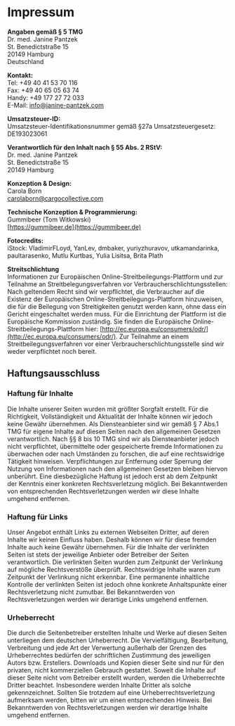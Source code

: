 # Impressum

**Angaben gemäß § 5 TMG**  
Dr. med. Janine Pantzek  
St. Benedictstraße 15  
20149 Hamburg  
Deutschland

**Kontakt:**  
Tel: +49  40 41 53 70 116  
Fax: +49 40 65 05 63 74  
Handy: +49 177 27 72 033  
E-Mail: [info@janine-pantzek.com](mailto:info@janine-pantzek.com)

**Umsatzsteuer-ID:**   
Umsatzsteuer-Identifikationsnummer gemäß §27a Umsatzsteuergesetz: DE193023061

**Verantwortlich für den Inhalt nach § 55 Abs. 2 RStV:**  
Dr. med. Janine Pantzek  
St. Benedictstraße 15  
20149 Hamburg

**Konzeption & Design:**    
Carola Born  
[carolaborn@cargocollective.com](mailto:carolaborn@cargocollective.com)

**Technische Konzeption & Programmierung:**  
Gummibeer (Tom Witkowski)  
[https://gummibeer.de](https://gummibeer.de)

**Fotocredits:**  
iStock:
VladimirFLoyd,
YanLev,
dmbaker,
yuriyzhuravov,
utkamandarinka,
paultarasenko,
Mutlu Kurtbas,
Yulia Lisitsa,
Brita Plath

**Streitschlichtung**  
Informationen zur Europäischen Online-Streitbeilegungs-Plattform und zur Teilnahme an Streitbelegungsverfahren vor Verbraucherschlichtungsstellen: Nach geltendem Recht sind wir verpflichtet, die Verbraucher auf die Existenz der Europäischen Online-Streitbeilegungs-Plattform hinzuweisen, die für die Beilegung von Streitigkeiten genutzt werden kann, ohne dass ein Gericht eingeschaltet werden muss. Für die Einrichtung der Plattform ist die Europäische Kommission zuständig. Sie finden die Europäische Online-Streitbeilegungs-Plattform hier: [http://ec.europa.eu/consumers/odr/](http://ec.europa.eu/consumers/odr/). Zur Teilnahme an einem Streitbeilegungsverfahren vor einer Verbraucherschlichtungsstelle sind wir weder verpflichtet noch bereit.

## Haftungs&shy;ausschluss

### Haftung für Inhalte

Die Inhalte unserer Seiten wurden mit größter Sorgfalt erstellt. Für die Richtigkeit, Vollständigkeit und Aktualität der Inhalte können wir jedoch keine Gewähr übernehmen. Als Diensteanbieter sind wir gemäß § 7 Abs.1 TMG für eigene Inhalte auf diesen Seiten nach den allgemeinen Gesetzen verantwortlich. Nach §§ 8 bis 10 TMG sind wir als Diensteanbieter jedoch nicht verpflichtet, übermittelte oder gespeicherte fremde Informationen zu überwachen oder nach Umständen zu forschen, die auf eine rechtswidrige Tätigkeit hinweisen. Verpflichtungen zur Entfernung oder Sperrung der Nutzung von Informationen nach den allgemeinen Gesetzen bleiben hiervon unberührt. Eine diesbezügliche Haftung ist jedoch erst ab dem Zeitpunkt der Kenntnis einer konkreten Rechtsverletzung möglich. Bei Bekanntwerden von entsprechenden Rechtsverletzungen werden wir diese Inhalte umgehend entfernen.

### Haftung für Links

Unser Angebot enthält Links zu externen Webseiten Dritter, auf deren Inhalte wir keinen Einfluss haben. Deshalb können wir für diese fremden Inhalte auch keine Gewähr übernehmen. Für die Inhalte der verlinkten Seiten ist stets der jeweilige Anbieter oder Betreiber der Seiten verantwortlich. Die verlinkten Seiten wurden zum Zeitpunkt der Verlinkung auf mögliche Rechtsverstöße überprüft. Rechtswidrige Inhalte waren zum Zeitpunkt der Verlinkung nicht erkennbar. Eine permanente inhaltliche Kontrolle der verlinkten Seiten ist jedoch ohne konkrete Anhaltspunkte einer Rechtsverletzung nicht zumutbar. Bei Bekanntwerden von Rechtsverletzungen werden wir derartige Links umgehend entfernen.

### Urheberrecht

Die durch die Seitenbetreiber erstellten Inhalte und Werke auf diesen Seiten unterliegen dem deutschen Urheberrecht. Die Vervielfältigung, Bearbeitung, Verbreitung und jede Art der Verwertung außerhalb der Grenzen des Urheberrechtes bedürfen der schriftlichen Zustimmung des jeweiligen Autors bzw. Erstellers. Downloads und Kopien dieser Seite sind nur für den privaten, nicht kommerziellen Gebrauch gestattet. Soweit die Inhalte auf dieser Seite nicht vom Betreiber erstellt wurden, werden die Urheberrechte Dritter beachtet. Insbesondere werden Inhalte Dritter als solche gekennzeichnet. Sollten Sie trotzdem auf eine Urheberrechtsverletzung aufmerksam werden, bitten wir um einen entsprechenden Hinweis. Bei Bekanntwerden von Rechtsverletzungen werden wir derartige Inhalte umgehend entfernen.
